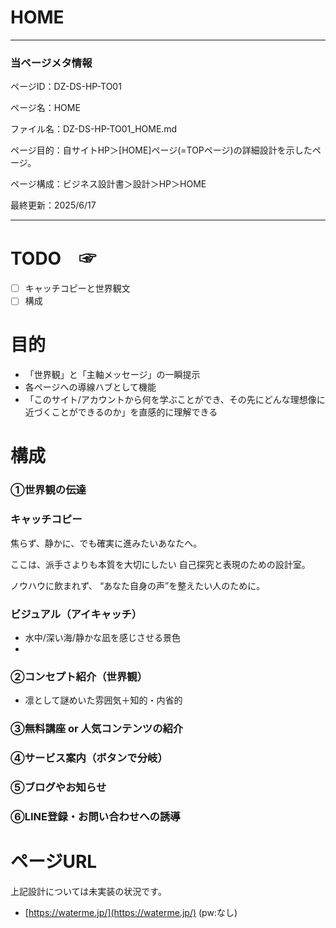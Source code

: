 # HOME

---

### 当ページメタ情報

ページID：DZ-DS-HP-TO01

ページ名：HOME

ファイル名：DZ-DS-HP-TO01_HOME.md

ページ目的：自サイトHP＞[HOME]ページ(=TOPページ)の詳細設計を示したページ。

ページ構成：ビジネス設計書＞設計＞HP＞HOME

最終更新：2025/6/17

---

# TODO　☞

- [ ]  キャッチコピーと世界観文
- [ ]  構成

# 目的

- 「世界観」と「主軸メッセージ」の一瞬提示
- 各ページへの導線ハブとして機能
- 「このサイト/アカウントから何を学ぶことができ、その先にどんな理想像に近づくことができるのか」を直感的に理解できる

# 構成

### **①世界観の伝達**

### キャッチコピー

焦らず、静かに、でも確実に進みたいあなたへ。

ここは、派手さよりも本質を大切にしたい
自己探究と表現のための設計室。

ノウハウに飲まれず、
“あなた自身の声”を整えたい人のために。

### ビジュアル（アイキャッチ）

- 水中/深い海/静かな凪を感じさせる景色
- 

### **②コンセプト紹介（世界観）**

- 凛として謎めいた雰囲気＋知的・内省的

### **③無料講座 or 人気コンテンツの紹介**

### **④サービス案内（ボタンで分岐）**

### **⑤ブログやお知らせ**

### **⑥LINE登録・お問い合わせへの誘導**

# ページURL

上記設計については未実装の状況です。

- [https://waterme.jp/](https://waterme.jp/) (pw:なし)

#